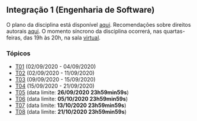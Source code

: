 ## Integração 1 (Engenharia de Software)

O plano da disciplina está disponível [aqui](./media/plano-integracao.pdf).
Recomendações sobre direitos autorais [aqui](./media/recomendacao-prograd.pdf). O momento síncrono da disciplina ocorrerá, nas quartas-feiras, das 19h às 20h,
na sala [virtual](https://meet.google.com/lookup/b53ap7ppm2).

### Tópicos

- [T01](./topicos/01.md) (02/09/2020 - 04/09/2020)
- [T02](./topicos/02.md) (02/09/2020 - 11/09/2020)
- [T03](./topicos/03.md) (09/09/2020 - 15/09/2020)
- [T04](./topicos/04.md) (15/09/2020 - 21/09/2020)
- [T05](./topicos/05.md) (data limite: **26/09/2020 23h59min59s**)
- [T06](./topicos/06.md) (data limite: **05/10/2020 23h59min59s**)
- [T07](./topicos/07.md) (data limite: **13/10/2020 23h59min59s**)
- [T08](./topicos/08.md) (data limite: **21/10/2020 23h59min59s**)

